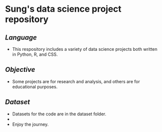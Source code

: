 # Sung's data science project repository

## _Language_
- This respository includes a variety of data science projects both written in Python, R, and CSS. 

## _Objective_
- Some projects are for research and analysis, and others are for educational purposes. 

## _Dataset_
- Datasets for the code are in the dataset folder. 
- 
- Enjoy the journey. 
